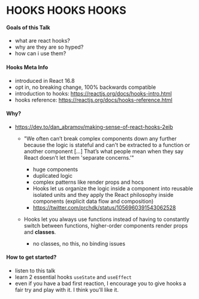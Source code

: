 # HOOKS HOOKS HOOKS

#### Goals of this Talk

-   what are react hooks?
-   why are they are so hyped?
-   how can i use them?

#### Hooks Meta Info

-   introduced in React 16.8
-   opt in, no breaking change, 100% backwards compatible
-   introduction to hooks: https://reactjs.org/docs/hooks-intro.html
-   hooks reference: https://reactjs.org/docs/hooks-reference.html

#### Why?

-   https://dev.to/dan_abramov/making-sense-of-react-hooks-2eib

    -   "We often can’t break complex components down any further because the logic is stateful and can't be extracted to a function or another component [...] That’s what people mean when they say React doesn’t let them 'separate concerns.'"

        -   huge components
        -   duplicated logic
        -   complex patterns like render props and hocs
        -   Hooks let us organize the logic inside a component into reusable isolated units and they apply the React philosophy inside components (explicit data flow and composition)
        -   https://twitter.com/prchdk/status/1056960391543062528

    -   Hooks let you always use functions instead of having to constantly switch between functions, higher-order components render props and **classes**.
        -   no classes, no this, no binding issues

#### How to get started?

-   listen to this talk
-   learn 2 essential hooks `useState` and `useEffect`
-   even if you have a bad first reaction, I encourage you to give hooks a fair try and play with it. I think you’ll like it.
